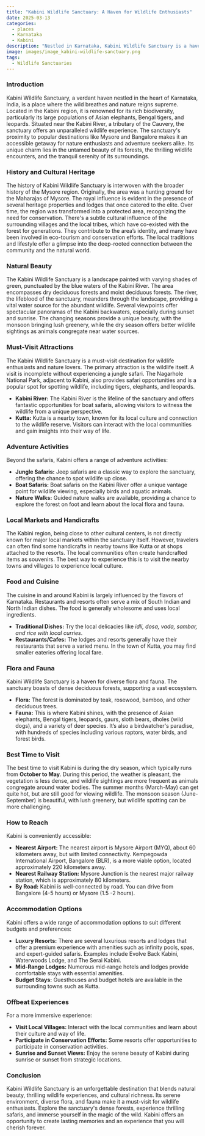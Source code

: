 ```yaml
---
title: "Kabini Wildlife Sanctuary: A Haven for Wildlife Enthusiasts"
date: 2025-03-13
categories:
  - places
  - Karnataka
  - Kabini
description: "Nestled in Karnataka, Kabini Wildlife Sanctuary is a haven for nature lovers, known for its diverse flora and fauna including the iconic Indian gaur and Bengal tiger, making it an important site for conservation efforts in India."
image: images/image_kabini-wildlife-sanctuary.png
tags: 
  - Wildlife Sanctuaries
---
```



### **Introduction**

Kabini Wildlife Sanctuary, a verdant haven nestled in the heart of Karnataka, India, is a place where the wild breathes and nature reigns supreme. Located in the Kabini region, it is renowned for its rich biodiversity, particularly its large populations of Asian elephants, Bengal tigers, and leopards. Situated near the Kabini River, a tributary of the Cauvery, the sanctuary offers an unparalleled wildlife experience. The sanctuary's proximity to popular destinations like Mysore and Bangalore makes it an accessible getaway for nature enthusiasts and adventure seekers alike. Its unique charm lies in the untamed beauty of its forests, the thrilling wildlife encounters, and the tranquil serenity of its surroundings.

### **History and Cultural Heritage**

The history of Kabini Wildlife Sanctuary is interwoven with the broader history of the Mysore region. Originally, the area was a hunting ground for the Maharajas of Mysore. The royal influence is evident in the presence of several heritage properties and lodges that once catered to the elite. Over time, the region was transformed into a protected area, recognizing the need for conservation. There's a subtle cultural influence of the surrounding villages and the local tribes, which have co-existed with the forest for generations. They contribute to the area’s identity, and many have been involved in eco-tourism and conservation efforts. The local traditions and lifestyle offer a glimpse into the deep-rooted connection between the community and the natural world.

### **Natural Beauty**

The Kabini Wildlife Sanctuary is a landscape painted with varying shades of green, punctuated by the blue waters of the Kabini River. The area encompasses dry deciduous forests and moist deciduous forests. The river, the lifeblood of the sanctuary, meanders through the landscape, providing a vital water source for the abundant wildlife. Several viewpoints offer spectacular panoramas of the Kabini backwaters, especially during sunset and sunrise. The changing seasons provide a unique beauty, with the monsoon bringing lush greenery, while the dry season offers better wildlife sightings as animals congregate near water sources. 

### **Must-Visit Attractions**

The Kabini Wildlife Sanctuary is a must-visit destination for wildlife enthusiasts and nature lovers. The primary attraction is the wildlife itself. A visit is incomplete without experiencing a jungle safari. The Nagarhole National Park, adjacent to Kabini, also provides safari opportunities and is a popular spot for spotting wildlife, including tigers, elephants, and leopards.
*   **Kabini River:** The Kabini River is the lifeline of the sanctuary and offers fantastic opportunities for boat safaris, allowing visitors to witness the wildlife from a unique perspective.
*   **Kutta:** Kutta is a nearby town, known for its local culture and connection to the wildlife reserve. Visitors can interact with the local communities and gain insights into their way of life.

### **Adventure Activities**

Beyond the safaris, Kabini offers a range of adventure activities:
*   **Jungle Safaris:** Jeep safaris are a classic way to explore the sanctuary, offering the chance to spot wildlife up close.
*   **Boat Safaris:** Boat safaris on the Kabini River offer a unique vantage point for wildlife viewing, especially birds and aquatic animals.
*   **Nature Walks:** Guided nature walks are available, providing a chance to explore the forest on foot and learn about the local flora and fauna.

### **Local Markets and Handicrafts**

The Kabini region, being close to other cultural centers, is not directly known for major local markets within the sanctuary itself. However, travelers can often find some handicrafts in nearby towns like Kutta or at shops attached to the resorts. The local communities often create handcrafted items as souvenirs. The best way to experience this is to visit the nearby towns and villages to experience local culture.

### **Food and Cuisine**

The cuisine in and around Kabini is largely influenced by the flavors of Karnataka. Restaurants and resorts often serve a mix of South Indian and North Indian dishes. The food is generally wholesome and uses local ingredients.
*   **Traditional Dishes:** Try the local delicacies like *idli, dosa, vada, sambar, and rice with local curries*.
*   **Restaurants/Cafes:** The lodges and resorts generally have their restaurants that serve a varied menu. In the town of Kutta, you may find smaller eateries offering local fare.

### **Flora and Fauna**

Kabini Wildlife Sanctuary is a haven for diverse flora and fauna. The sanctuary boasts of dense deciduous forests, supporting a vast ecosystem.
*   **Flora:** The forest is dominated by teak, rosewood, bamboo, and other deciduous trees.
*   **Fauna:** This is where Kabini shines, with the presence of Asian elephants, Bengal tigers, leopards, gaurs, sloth bears, dholes (wild dogs), and a variety of deer species. It’s also a birdwatcher's paradise, with hundreds of species including various raptors, water birds, and forest birds. 

### **Best Time to Visit**

The best time to visit Kabini is during the dry season, which typically runs from **October to May**. During this period, the weather is pleasant, the vegetation is less dense, and wildlife sightings are more frequent as animals congregate around water bodies. The summer months (March-May) can get quite hot, but are still good for viewing wildlife. The monsoon season (June-September) is beautiful, with lush greenery, but wildlife spotting can be more challenging.

### **How to Reach**

Kabini is conveniently accessible:
*   **Nearest Airport:** The nearest airport is Mysore Airport (MYQ), about 60 kilometers away, but with limited connectivity. Kempegowda International Airport, Bangalore (BLR), is a more viable option, located approximately 220 kilometers away.
*   **Nearest Railway Station:** Mysore Junction is the nearest major railway station, which is approximately 80 kilometers.
*   **By Road:** Kabini is well-connected by road. You can drive from Bangalore (4-5 hours) or Mysore (1.5 -2 hours).

### **Accommodation Options**

Kabini offers a wide range of accommodation options to suit different budgets and preferences:
*   **Luxury Resorts:** There are several luxurious resorts and lodges that offer a premium experience with amenities such as infinity pools, spas, and expert-guided safaris. Examples include Evolve Back Kabini, Waterwoods Lodge, and The Serai Kabini.
*   **Mid-Range Lodges:** Numerous mid-range hotels and lodges provide comfortable stays with essential amenities.
*   **Budget Stays:** Guesthouses and budget hotels are available in the surrounding towns such as Kutta.

### **Offbeat Experiences**

For a more immersive experience:
*   **Visit Local Villages:** Interact with the local communities and learn about their culture and way of life.
*   **Participate in Conservation Efforts:** Some resorts offer opportunities to participate in conservation activities.
*   **Sunrise and Sunset Views:** Enjoy the serene beauty of Kabini during sunrise or sunset from strategic locations.

### **Conclusion**

Kabini Wildlife Sanctuary is an unforgettable destination that blends natural beauty, thrilling wildlife experiences, and cultural richness. Its serene environment, diverse flora, and fauna make it a must-visit for wildlife enthusiasts. Explore the sanctuary's dense forests, experience thrilling safaris, and immerse yourself in the magic of the wild. Kabini offers an opportunity to create lasting memories and an experience that you will cherish forever. 


